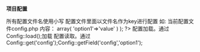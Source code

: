 **项目配置**

所有配置文件名使用小写
配置文件里面以文件名作为key进行配置
如: 
    当前配置文件config.php
    内容：
        <?php 
        return array(
            'config'=>array(
                'option1'=>'value'
            )
        );
        ?>
配置加载。通过Config::load();加载
配置读取。通过Config::get('config');Config::getField('config','option1');
